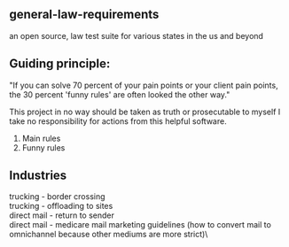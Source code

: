 ## general-law-requirements

an open source, law test suite for various states in the us and beyond

## Guiding principle:
"If you can solve 70 percent of your pain points or your client pain points, the 30 percent 'funny rules' are often looked the other way."

This project in no way should be taken as truth or prosecutable to myself I take no responsibility for actions from this helpful software.

1) Main rules
2) Funny rules

## Industries
trucking - border crossing\
trucking - offloading to sites\
direct mail - return to sender\
direct mail - medicare mail marketing guidelines (how to convert mail to omnichannel because other mediums are more strict)\


